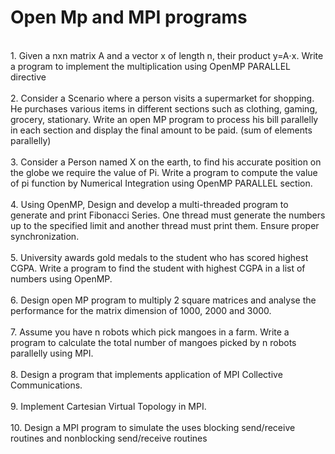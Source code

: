 # Open Mp and MPI programs<br/>

<br/>
1. Given a nxn matrix A and a vector x of length n, their product y=A⋅x. Write a program to
implement the multiplication using OpenMP PARALLEL directive 
<br/>
<br/>
2. Consider a Scenario where a person visits a supermarket for shopping. He purchases various items
in different sections such as clothing, gaming, grocery, stationary. Write an open MP program to
process his bill parallelly in each section and display the final amount to be paid. (sum of elements
parallelly)
<br/>
<br/>
3. Consider a Person named X on the earth, to find his accurate position on the globe we require the
value of Pi. Write a program to compute the value of pi function by Numerical Integration using
OpenMP PARALLEL section.
<br/>
<br/>
4. Using OpenMP, Design and develop a multi-threaded program to generate and print Fibonacci
Series. One thread must generate the numbers up to the specified limit and another thread must
print them. Ensure proper synchronization.
<br/>
<br/>
5. University awards gold medals to the student who has scored highest CGPA. Write a program to
find the student with highest CGPA in a list of numbers using OpenMP.
<br/>
<br/>
6. Design open MP program to multiply 2 square matrices and analyse the performance for the
matrix dimension of 1000, 2000 and 3000.
<br/>
<br/>
7. Assume you have n robots which pick mangoes in a farm. Write a program to calculate the total
number of mangoes picked by n robots parallelly using MPI.
<br/>
<br/>
8. Design a program that implements application of MPI Collective Communications.
<br/>
<br/>
9. Implement Cartesian Virtual Topology in MPI.
<br/>
<br/>
10. Design a MPI program to simulate the uses blocking send/receive routines and nonblocking
send/receive routines
<br/>
<br/>

